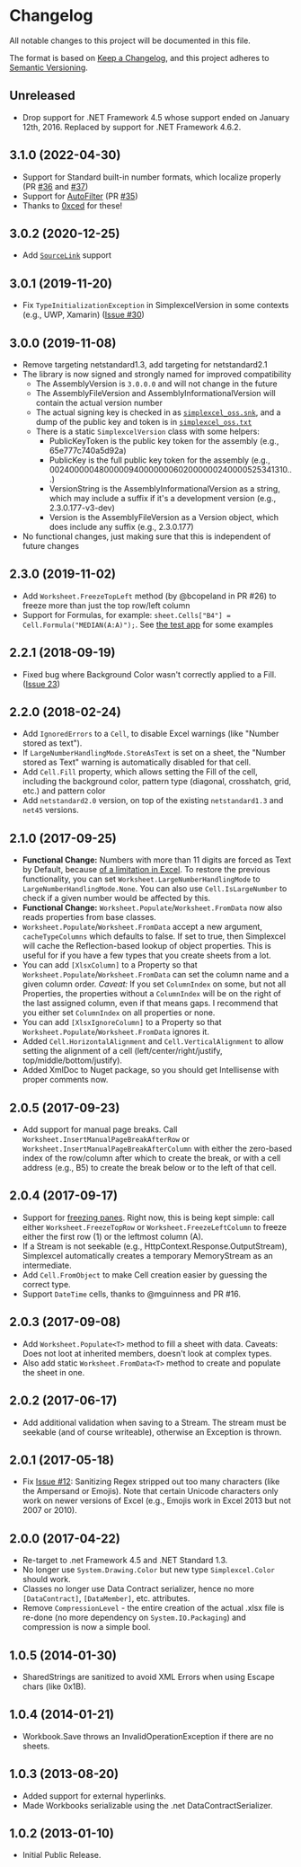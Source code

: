 # Changelog

All notable changes to this project will be documented in this file.

The format is based on [Keep a Changelog](https://keepachangelog.com/en/1.0.0/), and this project adheres to [Semantic Versioning](https://semver.org/spec/v2.0.0.html).

## Unreleased
* Drop support for .NET Framework 4.5 whose support ended on January 12th, 2016. Replaced by support for .NET Framework 4.6.2.

## 3.1.0 (2022-04-30)
* Support for Standard built-in number formats, which localize properly (PR [#36](https://github.com/mstum/Simplexcel/pull/36) and [#37](https://github.com/mstum/Simplexcel/pull/37))
* Support for [AutoFilter](https://support.microsoft.com/en-us/office/use-autofilter-to-filter-your-data-7d87d63e-ebd0-424b-8106-e2ab61133d92) (PR [#35](https://github.com/mstum/Simplexcel/pull/35))
* Thanks to [0xced](https://github.com/0xced) for these!

## 3.0.2 (2020-12-25)
* Add [`SourceLink`](https://docs.microsoft.com/en-us/dotnet/standard/library-guidance/sourcelink) support

## 3.0.1 (2019-11-20)
* Fix `TypeInitializationException` in SimplexcelVersion in some contexts (e.g., UWP, Xamarin) ([Issue #30](https://github.com/mstum/Simplexcel/issues/30))

## 3.0.0 (2019-11-08)
* Remove targeting netstandard1.3, add targeting for netstandard2.1
* The library is now signed and strongly named for improved compatibility
  * The AssemblyVersion is `3.0.0.0` and will not change in the future
  * The AssemblyFileVersion and AssemblyInformationalVersion will contain the actual version number
  * The actual signing key is checked in as [`simplexcel_oss.snk`](src/simplexcel_oss.snk), and a dump of the public key and token is in [`simplexcel_oss.txt`](src/simplexcel_oss.txt)
  * There is a static `SimplexcelVersion` class with some helpers:
    * PublicKeyToken is the public key token for the assembly (e.g., 65e777c740a5d92a)
    * PublicKey is the full public key token for the assembly (e.g., 0024000004800000940000000602000000240000525341310...)
    * VersionString is the AssemblyInformationalVersion as a string, which may include a suffix if it's a development version (e.g., 2.3.0.177-v3-dev)
    * Version is the AssemblyFileVersion as a Version object, which does include any suffix (e.g., 2.3.0.177)
* No functional changes, just making sure that this is independent of future changes

## 2.3.0 (2019-11-02)
* Add `Worksheet.FreezeTopLeft` method (by @bcopeland in PR #26) to freeze more than just the top row/left column
* Support for Formulas, for example: `sheet.Cells["B4"] = Cell.Formula("MEDIAN(A:A)");`. See [the test app](https://github.com/mstum/Simplexcel/blob/0e22dddfcb26b9672ba3ccab6d229da7535127e7/src/Simplexcel.TestApp/Program.cs#L167) for some examples

## 2.2.1 (2018-09-19)
* Fixed bug where Background Color wasn't correctly applied to a Fill. ([Issue 23](https://github.com/mstum/Simplexcel/issues/23))

## 2.2.0 (2018-02-24)
* Add `IgnoredErrors` to a `Cell`, to disable Excel warnings (like "Number stored as text").
* If `LargeNumberHandlingMode.StoreAsText` is set on a sheet, the "Number stored as Text" warning is automatically disabled for that cell.
* Add `Cell.Fill` property, which allows setting the Fill of the cell, including the background color, pattern type (diagonal, crosshatch, grid, etc.) and pattern color
* Add `netstandard2.0` version, on top of the existing `netstandard1.3` and `net45` versions.

## 2.1.0 (2017-09-25)
* **Functional Change:** Numbers with more than 11 digits are forced as Text by Default, because [of a limitation in Excel](https://support.microsoft.com/en-us/help/2643223/long-numbers-are-displayed-incorrectly-in-excel). To restore the previous functionality, you can set `Worksheet.LargeNumberHandlingMode` to `LargeNumberHandlingMode.None`. You can also use `Cell.IsLargeNumber` to check if a given number would be affected by this.
* **Functional Change:** `Worksheet.Populate`/`Worksheet.FromData` now also reads properties from base classes.
* `Worksheet.Populate`/`Worksheet.FromData` accept a new argument, `cacheTypeColumns` which defaults to false. If set to true, then Simplexcel will cache the Reflection-based lookup of object properties. This is useful for if you have a few types that you create sheets from a lot.
* You can add `[XlsxColumn]` to a Property so that `Worksheet.Populate`/`Worksheet.FromData` can set the column name and a given column order. *Caveat:* If you set `ColumnIndex` on some, but not all Properties, the properties without a `ColumnIndex` will be on the right of the last assigned column, even if that means gaps. I recommend that you either set `ColumnIndex` on all properties or none.
* You can add `[XlsxIgnoreColumn]` to a Property so that `Worksheet.Populate`/`Worksheet.FromData` ignores it.
* Added `Cell.HorizontalAlignment` and `Cell.VerticalAlignment` to allow setting the alignment of a cell (left/center/right/justify, top/middle/bottom/justify).
* Added XmlDoc to Nuget package, so you should get Intellisense with proper comments now.

## 2.0.5 (2017-09-23)
* Add support for manual page breaks. Call `Worksheet.InsertManualPageBreakAfterRow` or `Worksheet.InsertManualPageBreakAfterColumn` with either the zero-based index of the row/column after which to create the break, or with a cell address (e.g., B5) to create the break below or to the left of that cell.

## 2.0.4 (2017-09-17)
* Support for [freezing panes](https://support.office.com/en-us/article/Freeze-panes-to-lock-rows-and-columns-dab2ffc9-020d-4026-8121-67dd25f2508f). Right now, this is being kept simple: call either `Worksheet.FreezeTopRow` or `Worksheet.FreezeLeftColumn` to freeze either the first row (1) or the leftmost column (A).
* If a Stream is not seekable (e.g., HttpContext.Response.OutputStream), Simplexcel automatically creates a temporary MemoryStream as an intermediate.
* Add `Cell.FromObject` to make Cell creation easier by guessing the correct type.
* Support `DateTime` cells, thanks to @mguinness and PR #16.

## 2.0.3 (2017-09-08)
* Add `Worksheet.Populate<T>` method to fill a sheet with data. Caveats: Does not loot at inherited members, doesn't look at complex types.
* Also add static `Worksheet.FromData<T>` method to create and populate the sheet in one.

## 2.0.2 (2017-06-17)
* Add additional validation when saving to a Stream. The stream must be seekable (and of course writeable), otherwise an Exception is thrown.

## 2.0.1 (2017-05-18)
* Fix [Issue #12](https://github.com/mstum/Simplexcel/issues/12): Sanitizing Regex stripped out too many characters (like the Ampersand or Emojis). Note that certain Unicode characters only work on newer versions of Excel (e.g., Emojis work in Excel 2013 but not 2007 or 2010).

## 2.0.0 (2017-04-22)
* Re-target to .net Framework 4.5 and .NET Standard 1.3.
* No longer use `System.Drawing.Color` but new type `Simplexcel.Color` should work.
* Classes no longer use Data Contract serializer, hence no more `[DataContract]`, `[DataMember]`, etc. attributes.
* Remove `CompressionLevel` - the entire creation of the actual .xlsx file is re-done (no more dependency on `System.IO.Packaging`) and compression is now a simple bool.

## 1.0.5 (2014-01-30)
* SharedStrings are sanitized to avoid XML Errors when using Escape chars (like 0x1B).

## 1.0.4 (2014-01-21)
* Workbook.Save throws an InvalidOperationException if there are no sheets.

## 1.0.3 (2013-08-20)
* Added support for external hyperlinks.
* Made Workbooks serializable using the .net DataContractSerializer.

## 1.0.2 (2013-01-10)
* Initial Public Release.